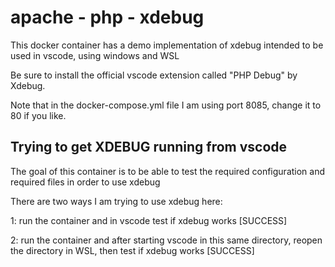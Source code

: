 # apache - php - xdebug

This docker container has a demo implementation of xdebug intended to be used in vscode, using windows and WSL

Be sure to install the official vscode extension called "PHP Debug" by Xdebug.

Note that in the docker-compose.yml file I am using port 8085, change it to 80 if you like.

## Trying to get XDEBUG running from vscode

The goal of this container is to be able to test the required configuration and required files in order to use xdebug

There are two ways I am trying to use xdebug here:

1: run the container and in vscode test if xdebug works [SUCCESS]

2: run the container and after starting vscode in this same directory, reopen the directory in WSL, then test if xdebug works [SUCCESS]
